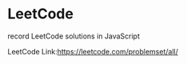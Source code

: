 # LeetCode
record LeetCode solutions in JavaScript

LeetCode Link:https://leetcode.com/problemset/all/
